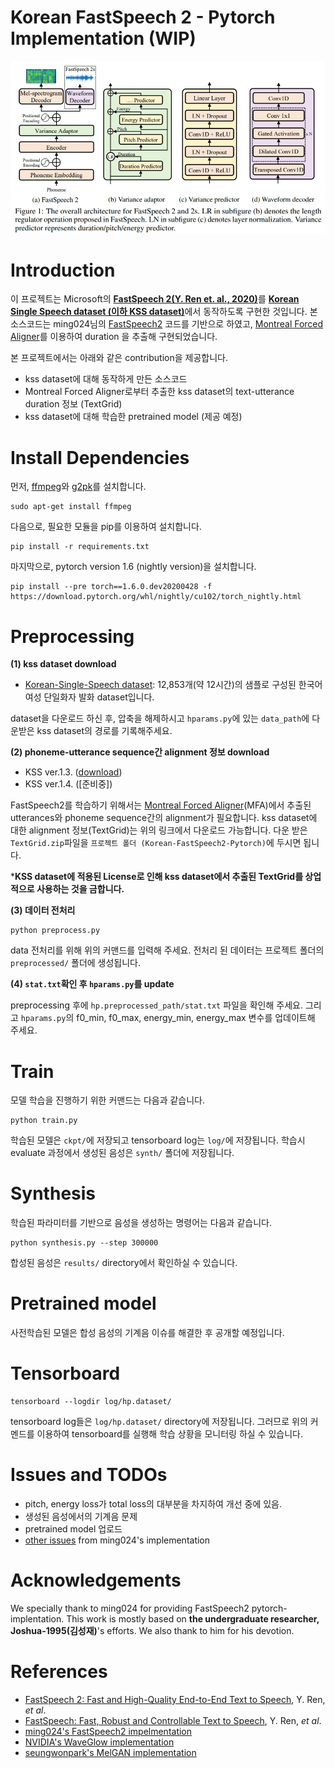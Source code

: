 # Korean FastSpeech 2 - Pytorch Implementation (WIP)

![](./assets/model.png)

# Introduction

이 프로젝트는 Microsoft의 [**FastSpeech 2(Y. Ren et. al., 2020)**](https://arxiv.org/abs/2006.04558)를 [**Korean Single Speech dataset (이하 KSS dataset)**](https://www.kaggle.com/bryanpark/korean-single-speaker-speech-dataset)에서 동작하도록 구현한 것입니다. 본 소스코드는 ming024님의 [FastSpeech2](https://github.com/ming024/FastSpeech2) 코드를 기반으로 하였고, [Montreal Forced Aligner](https://github.com/MontrealCorpusTools/Montreal-Forced-Aligner)를 이용하여 duration 을 추출해 구현되었습니다.

본 프로젝트에서는 아래와 같은 contribution을 제공합니다.
* kss dataset에 대해 동작하게 만든 소스코드
* Montreal Forced Aligner로부터 추출한 kss dataset의 text-utterance duration 정보 (TextGrid)
* kss dataset에 대해 학습한 pretrained model (제공 예정)
    

# Install Dependencies

먼저, [ffmpeg](https://ffmpeg.org/)와 [g2pk](https://github.com/Kyubyong/g2pK)를 설치합니다.
```
sudo apt-get install ffmpeg
```

다음으로, 필요한 모듈을 pip를 이용하여 설치합니다.
```
pip install -r requirements.txt
```

마지막으로, pytorch version 1.6 (nightly version)을 설치합니다. 
```
pip install --pre torch==1.6.0.dev20200428 -f https://download.pytorch.org/whl/nightly/cu102/torch_nightly.html
```

# Preprocessing

**(1) kss dataset download**
* [Korean-Single-Speech dataset](https://www.kaggle.com/bryanpark/korean-single-speaker-speech-dataset): 12,853개(약 12시간)의 샘플로 구성된 한국어 여성 단일화자 발화 dataset입니다.

dataset을 다운로드 하신 후, 압축을 해제하시고 ``hparams.py``에 있는 ``data_path``에 다운받은 kss dataset의 경로를 기록해주세요.

**(2) phoneme-utterance sequence간 alignment 정보 download**

* KSS ver.1.3. ([download](https://drive.google.com/file/d/1bq4DzgzuxY2uo6D_Ri_hd53KLnmU-mdI/view?usp=sharing))
* KSS ver.1.4. ([준비중])

FastSpeech2를 학습하기 위해서는 [Montreal Forced Aligner](https://montreal-forced-aligner.readthedocs.io/en/latest/)(MFA)에서 추출된 utterances와 phoneme sequence간의 alignment가 필요합니다. kss dataset에 대한 alignment 정보(TextGrid)는 위의 링크에서 다운로드 가능합니다. 다운 받은 ```TextGrid.zip```파일을 ``프로젝트 폴더 (Korean-FastSpeech2-Pytorch)``에 두시면 됩니다. 

***KSS dataset에 적용된 License로 인해 kss dataset에서 추출된 TextGrid를 상업적으로 사용하는 것을 금합니다.**


**(3) 데이터 전처리**
```
python preprocess.py
```
data 전처리를 위해 위의 커맨드를 입력해 주세요. 전처리 된 데이터는 프로젝트 폴더의 ``preprocessed/`` 폴더에 생성됩니다.
    
**(4) ``stat.txt``확인 후 ``hparams.py``를  update** 

preprocessing 후에 ``hp.preprocessed_path/stat.txt`` 파일을 확인해 주세요. 그리고 ``hparams.py``의 f0_min, f0_max, energy_min, energy_max 변수를 업데이트해 주세요.

    
# Train
모델 학습을 진행하기 위한 커맨드는 다음과 같습니다.
```
python train.py
```
학습된 모델은 ``ckpt/``에 저장되고 tensorboard log는 ``log/``에 저장됩니다. 학습시 evaluate 과정에서 생성된 음성은 ``synth/`` 폴더에 저장됩니다.

# Synthesis
학습된 파라미터를 기반으로 음성을 생성하는 명령어는 다음과 같습니다. 
```
python synthesis.py --step 300000
```
합성된 음성은  ```results/``` directory에서 확인하실 수 있습니다.

# Pretrained model
사전학습된 모델은 합성 음성의 기계음 이슈를 해결한 후 공개할 예정입니다.


# Tensorboard
```
tensorboard --logdir log/hp.dataset/
```
tensorboard log들은 ```log/hp.dataset/``` directory에 저장됩니다. 그러므로 위의 커멘드를 이용하여 tensorboard를 실행해 학습 상황을 모니터링 하실 수 있습니다.

# Issues and TODOs
- pitch, energy loss가 total loss의 대부분을 차지하여 개선 중에 있음.
- 생성된 음성에서의 기계음 문제
- pretrained model 업로드
- [other issues](https://github.com/ming024/FastSpeech2) from ming024's implementation


# Acknowledgements
We specially thank to ming024 for providing FastSpeech2 pytorch-implentation. This work is mostly based on **the undergraduate researcher, Joshua-1995(김성재)**'s efforts. We also thank to him for his devotion.


# References
- [FastSpeech 2: Fast and High-Quality End-to-End Text to Speech](https://arxiv.org/abs/2006.04558), Y. Ren, *et al*.
- [FastSpeech: Fast, Robust and Controllable Text to Speech](https://arxiv.org/abs/1905.09263), Y. Ren, *et al*.
- [ming024's FastSpeech2 impelmentation](https://github.com/ming024/FastSpeech2)
- [NVIDIA's WaveGlow implementation](https://github.com/NVIDIA/waveglow)
- [seungwonpark's MelGAN implementation](https://github.com/seungwonpark/melgan)
